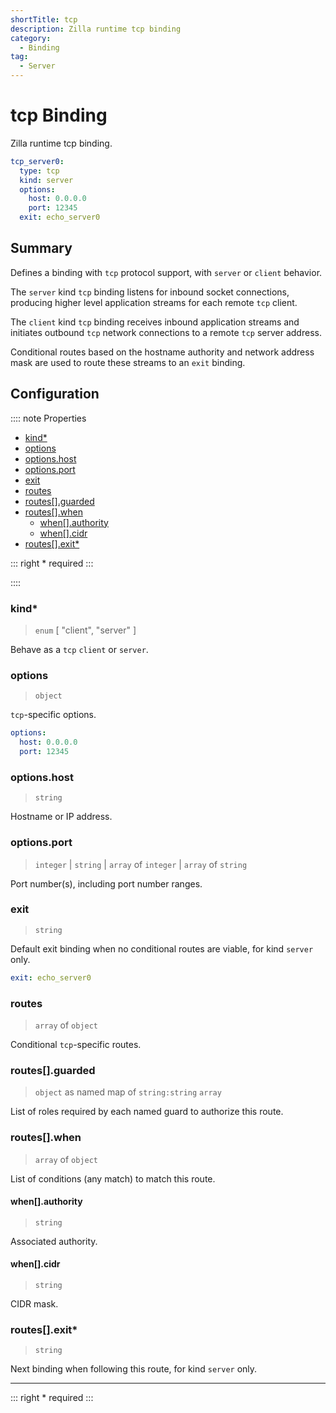 ```yaml
---
shortTitle: tcp 
description: Zilla runtime tcp binding
category:
  - Binding
tag:
  - Server
---
```


# tcp Binding

Zilla runtime tcp binding.

```yaml {2}
tcp_server0:
  type: tcp
  kind: server
  options:
    host: 0.0.0.0
    port: 12345
  exit: echo_server0
```

## Summary

Defines a binding with `tcp` protocol support, with `server` or `client` behavior.

The `server` kind `tcp` binding listens for inbound socket connections, producing higher level application streams for each remote `tcp` client.

The `client` kind `tcp` binding receives inbound application streams and initiates outbound `tcp` network connections to a remote `tcp` server address.

Conditional routes based on the hostname authority and network address mask are used to route these streams to an `exit` binding.

## Configuration

:::: note Properties

- [kind\*](#kind)
- [options](#options)
- [options.host](#options-host)
- [options.port](#options-port)
- [exit](#exit)
- [routes](#routes)
- [routes\[\].guarded](#routes-guarded)
- [routes\[\].when](#routes-when)
  - [when\[\].authority](#when-authority)
  - [when\[\].cidr](#when-cidr)
- [routes\[\].exit\*](#routes-exit)

::: right
\* required
:::

::::

### kind\*

> `enum` [ "client", "server" ]

Behave as a `tcp` `client` or `server`.

### options

> `object`

`tcp`-specific options.

```yaml
options:
  host: 0.0.0.0
  port: 12345
```

### options.host

> `string`

Hostname or IP address.

### options.port

> `integer` | `string` | `array` of  `integer` | `array` of `string`

Port number(s), including port number ranges.

### exit

> `string`

Default exit binding when no conditional routes are viable, for kind `server` only.

```yaml
exit: echo_server0
```

### routes

> `array` of `object`

Conditional `tcp`-specific routes.

### routes[].guarded

> `object` as named map of `string:string` `array`

List of roles required by each named guard to authorize this route.

### routes[].when

> `array` of `object`

List of conditions (any match) to match this route.

#### when[].authority

> `string`

Associated authority.

#### when[].cidr

> `string`

CIDR mask.

### routes[].exit\*

> `string`

Next binding when following this route, for kind `server` only.

---

::: right
\* required
:::

